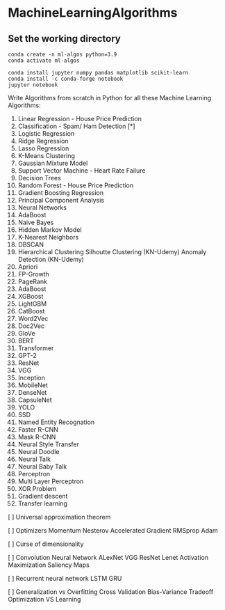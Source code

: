 # MachineLearningAlgorithms

## Set the working directory
```
conda create -n ml-algos python=3.9
conda activate ml-algos

conda install jupyter numpy pandas matplotlib scikit-learn
conda install -c conda-forge notebook
jupyter notebook
```

Write Algorithms from scratch in Python for all these Machine Learning Algorithms:
1. Linear Regression - House Price Prediction 
2. Classification - Spam/ Ham Detection [*]
3. Logistic Regression
4. Ridge Regression
5. Lasso Regression
6. K-Means Clustering
7. Gaussian Mixture Model
8. Support Vector Machine - Heart Rate Failure
9. Decision Trees
10. Random Forest - House Price Prediction 
11. Gradient Boosting Regression 
12. Principal Component Analysis
13. Neural Networks
14. AdaBoost
15. Naive Bayes
16. Hidden Markov Model
17. K-Nearest Neighbors
18. DBSCAN
20. Hierarchical Clustering
    Silhoutte Clustering (KN-Udemy)
    Anomaly Detection (KN-Udemy)
21. Apriori
22. FP-Growth
23. PageRank
24. AdaBoost
25. XGBoost
26. LightGBM
27. CatBoost
28. Word2Vec
29. Doc2Vec
30. GloVe
31. BERT
32. Transformer
33. GPT-2
34. ResNet
35. VGG 
36. Inception
37. MobileNet
38. DenseNet
39. CapsuleNet
40. YOLO
41. SSD
42. Named Entity Recognation
43. Faster R-CNN
44. Mask R-CNN
45. Neural Style Transfer
46. Neural Doodle
47. Neural Talk
48. Neural Baby Talk
49. Perceptron 
50. Multi Layer Perceptron
51. XOR Problem
52. Gradient descent
53.  Transfer learning

[ ] Universal approximation theorem


        
[ ] Optimizers
        Momentum
        Nesterov Accelerated Gradient
        RMSprop
        Adam

[ ]  Curse of dimensionality

[ ]  Convolution Neural Network
        ALexNet
        VGG
        ResNet
        Lenet
        Activation Maximization
        Saliency Maps
        
[ ]  Recurrent neural network
        LSTM
        GRU





[ ] Generalization vs Overfitting
    Cross Validation
    Bias-Variance Tradeoff
    Optimization VS Learning





